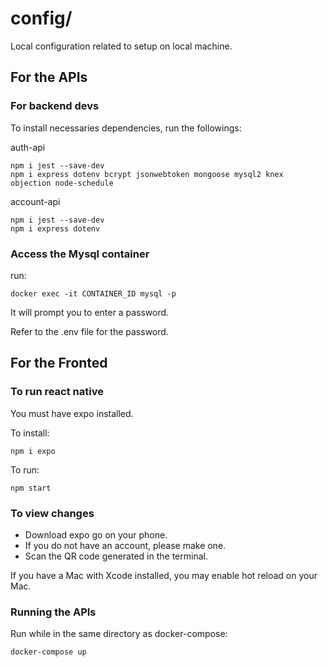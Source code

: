 # config/

Local configuration related to setup on local machine.

## For the APIs

### For backend devs

To install necessaries dependencies, run the followings:

auth-api

```
npm i jest --save-dev
npm i express dotenv bcrypt jsonwebtoken mongoose mysql2 knex objection node-schedule
```

account-api

```
npm i jest --save-dev
npm i express dotenv
```

### Access the Mysql container

run:

```
docker exec -it CONTAINER_ID mysql -p
```

It will prompt you to enter a password.

Refer to the .env file for the password.

## For the Fronted

### To run react native

You must have expo installed.

To install:

```
npm i expo
```

To run:

```
npm start
```

### To view changes

- Download expo go on your phone.
- If you do not have an account, please make one.
- Scan the QR code generated in the terminal.

If you have a Mac with Xcode installed, you may enable hot reload on your Mac.

### Running the APIs

Run while in the same directory as docker-compose:

```
docker-compose up
```
